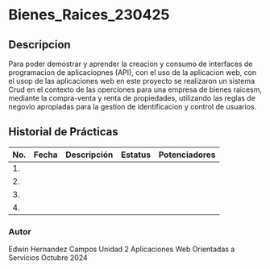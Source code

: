 # Bienes_Raices_230425
## Descripcion 
Para poder demostrar y aprender la creacion y consumo de interfaces de programacion de aplicaciopnes (API),
con el uso de la aplicacion web, con el usop de las aplicaciones web en este proyecto se realizaron un
sistema Crud en el contexto de las operciones para una empresa de bienes raicesm, mediante la compra-venta y renta de propiedades, 
utilizando las reglas de negovio apropiadas para la gestion de identificacion y control de usuarios.


## Historial de Prácticas
|No.|Fecha|Descripción|Estatus|Potenciadores|
|---|-----------|-------|-----|-----|
|1.|||
|2.|||
|3.|||
|4.|||


### Autor
Edwin Hernandez Campos
Unidad 2
Aplicaciones Web Orientadas a Servicios
Octubre 2024






